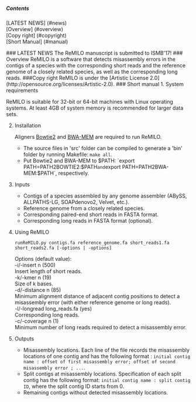 ##### Contents
[LATEST NEWS] (#news)  
[Overview] (#overview)  
[Copy right] (#copyright)  
[Short Manual] (#manual)  

<a name="news"/>
### LATEST NEWS
The ReMILO manuscript is submitted to ISMB'17! 

<a name="overview"/>
### Overview
ReMILO is a software that detects misassembly errors in the contigs of a species with the corresponding short reads and the reference genome of a closely related species, as well as the corresponding long reads.

<a name="copyright"/>
###Copy right
ReMILO is under the [Artistic License 2.0](http://opensource.org/licenses/Artistic-2.0).

<a name="manual"/>
### Short manual
1. System requirements

   ReMILO is suitable for 32-bit or 64-bit machines with Linux operating systems. At least 4GB of system memory is recommended for larger data sets.

2. Installation

   Aligners [Bowtie2](http://bowtie-bio.sourceforge.net/bowtie2/index.shtml) and [BWA-MEM](http://bio-bwa.sourceforge.net/) are required to run ReMILO.  
   * The source files in 'src' folder can be compiled to generate a 'bin' folder by running Makefile: `make all`. 
   * Put Bowtie2 and BWA-MEM to $PATH: `export PATH=PATH2BOWTIE2:$PATH` and `export PATH=PATH2BWA-MEM:$PATH`, respectively.

3. Inputs
   * Contigs of a species assembled by any genome assembler (ABySS, ALLPATHS-LG, SOAPdenovo2, Velvet, etc.).
   * Reference genome from a closely related species.
   * Corresponding paired-end short reads in FASTA format.
   * Corresponding long reads in FASTA format (optional).

4. Using ReMILO

   ```
   runReMILO.py contigs.fa reference_genome.fa short_reads1.fa short_reads2.fa [-options | -options]
   ```

   Options (default value):  
   -i/-insert n (500)  
   Insert length of short reads.  
   -k/-kmer n (19)  
   Size of k bases.  
   -d/-distance n (85)  
   Minimum alignment distance of adjacent contig positions to detect a misassembly error (with either reference genome or long reads).  
   -l/-longread long_reads.fa (yes)  
   Corresponding long reads.  
   -c/-coverage n (1)  
   Minimum number of long reads required to detect a misassembly error.

5. Outputs
   * Misassembly locations. Each line of the file records the misassembly locations of one contig and has the following format : `initial contig name : offset of first misassembly error; offset of second misassembly error ; ...`.
   * Split contigs at misassembly locations. Specification of each split contig has the following format: `initial contig name : split contig ID`, where the split contig ID starts from 0.
   * Remaining contigs without detected misassembly locations. 
